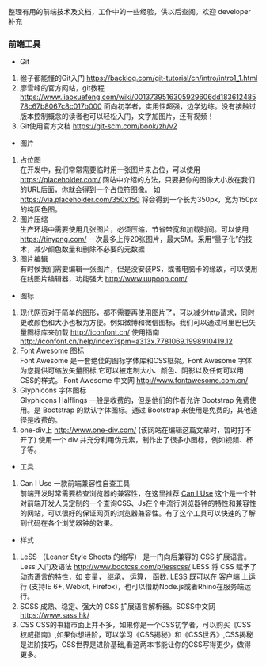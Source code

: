 整理有用的前端技术及文档，工作中的一些经验，供以后查阅。欢迎 developer 补充
### 前端工具
- Git
1. 猴子都能懂的Git入门 https://backlog.com/git-tutorial/cn/intro/intro1_1.html
1. 廖雪峰的官方网站，git教程 https://www.liaoxuefeng.com/wiki/0013739516305929606dd18361248578c67b8067c8c017b000
面向初学者，实用性超强，边学边练。没有接触过版本控制概念的读者也可以轻松入门，文字加图片，还有视频！
2. Git使用官方文档 https://git-scm.com/book/zh/v2
- 图片
1. 占位图  
在开发中，我们常常需要临时用一张图片来占位，可以使用 https://placeholder.com/ 网站中介绍的方法，只要把你的图像大小放在我们的URL后面，你就会得到一个占位符图像。  如 https://via.placeholder.com/350x150 将会得到一个长为350px，宽为150px的纯灰色图。  
2. 图片压缩  
生产环境中需要使用几张图片，必须压缩，节省带宽和加载时间。可以使用 https://tinypng.com/  一次最多上传20张图片，最大5M。采用“量子化”的技术，减少颜色数量和删除不必要的元数据
3. 图片编辑  
有时候我们需要编辑一张图片，但是没安装PS，或者电脑卡的缘故，可以使用在线图片编辑器，功能强大 http://www.uupoop.com/
- 图标
1. 现代网页对于简单的图形，都不需要再使用图片了，可以减少http请求，同时更改颜色和大小也极为方便。例如微博和微信图标，我们可以通过阿里巴巴矢量图标库来加载 http://iconfont.cn/
使用指南 http://iconfont.cn/help/index?spm=a313x.7781069.1998910419.12
2. Font Awesome 图标  
Font Awesome 是一套绝佳的图标字体库和CSS框架。Font Awesome 字体为您提供可缩放矢量图标,它可以被定制大小、颜色、阴影以及任何可以用CSS的样式。 Font Awesome 中文网 http://www.fontawesome.com.cn/
3. Glyphicons 字体图标  
Glyphicons Halflings 一般是收费的，但是他们的作者允许 Bootstrap 免费使用。是 Bootstrap 的默认字体图标。通过 Bootstrap 来使用是免费的，其他途径是收费的。
4. one-div上 http://www.one-div.com/ (该网站在编辑这篇文章时，暂时打不开了) 使用一个 div 并充分利用伪元素，制作出了很多小图标，例如视频、杯子等。
- 工具
1. Can I Use 一款前端兼容性自查工具  
 前端开发时常需要检查浏览器的兼容性，在这里推荐 [Can I Use](https://caniuse.com/) 这个是一个针对前端开发人员定制的一个查询CSS、Js在个中流行浏览器钟的特性和兼容性的网站，可以很好的保证网页的浏览器兼容性。有了这个工具可以快速的了解到代码在各个浏览器钟的效果。
- 样式
1. LeSS （Leaner Style Sheets 的缩写） 是一门向后兼容的 CSS 扩展语言。Less 入门及语法 http://www.bootcss.com/p/lesscss/ LESS 将 CSS 赋予了动态语言的特性，如 变量， 继承， 运算， 函数. LESS 既可以在 客户端 上运行 (支持IE 6+, Webkit, Firefox)，也可以借助Node.js或者Rhino在服务端运行。
2. SCSS 成熟、稳定、强大的 CSS 扩展语言解析器。SCSS中文网 https://www.sass.hk/
3. CSS CSS的书籍市面上并不多，如果你是一个CSS初学者，可以购买《CSS权威指南》,如果你想进阶，可以学习《CSS揭秘》和《CSS世界》,CSS揭秘是进阶技巧，CSS世界是进阶基础,看这两本书能让你的CSS写得更少，做得更多。

